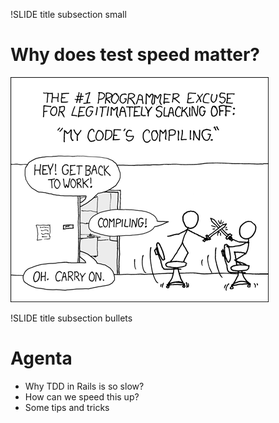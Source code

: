 !SLIDE title subsection small

# Why does test speed matter?

![It's testing](testing.png)

!SLIDE title subsection bullets

# Agenta #

* Why TDD in Rails is so slow?
* How can we speed this up?
* Some tips and tricks 
